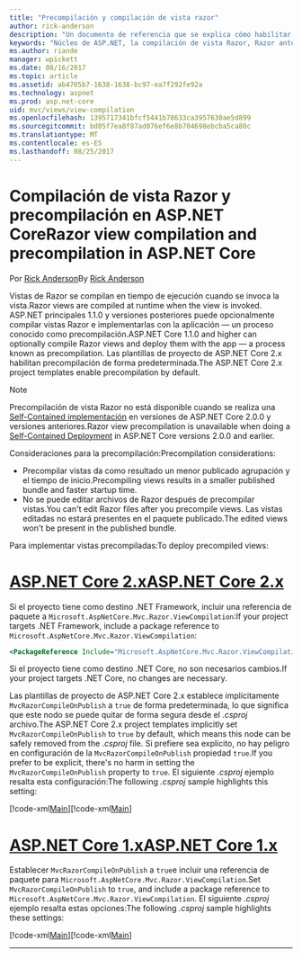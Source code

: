 ```yaml
---
title: "Precompilación y compilación de vista razor"
author: rick-anderson
description: "Un documento de referencia que se explica cómo habilitar la compilación de la vista de MVC Razor y precompilación en aplicaciones de ASP.NET Core."
keywords: "Núcleo de ASP.NET, la compilación de vista Razor, Razor anterior a la compilación, precompilación de Razor"
ms.author: riande
manager: wpickett
ms.date: 08/16/2017
ms.topic: article
ms.assetid: ab4705b7-1638-1638-bc97-ea7f292fe92a
ms.technology: aspnet
ms.prod: asp.net-core
uid: mvc/views/view-compilation
ms.openlocfilehash: 1395717341bfcf5441b78633ca3957630ae5d899
ms.sourcegitcommit: bd05f7ea8f87ad076ef6e8b704698ebcba5ca80c
ms.translationtype: MT
ms.contentlocale: es-ES
ms.lasthandoff: 08/25/2017
---
```

# <a name="razor-view-compilation-and-precompilation-in-aspnet-core"></a><span data-ttu-id="1ef7c-104">Compilación de vista Razor y precompilación en ASP.NET Core</span><span class="sxs-lookup"><span data-stu-id="1ef7c-104">Razor view compilation and precompilation in ASP.NET Core</span></span>

<span data-ttu-id="1ef7c-105">Por [Rick Anderson](https://twitter.com/RickAndMSFT)</span><span class="sxs-lookup"><span data-stu-id="1ef7c-105">By [Rick Anderson](https://twitter.com/RickAndMSFT)</span></span>

<span data-ttu-id="1ef7c-106">Vistas de Razor se compilan en tiempo de ejecución cuando se invoca la vista.</span><span class="sxs-lookup"><span data-stu-id="1ef7c-106">Razor views are compiled at runtime when the view is invoked.</span></span> <span data-ttu-id="1ef7c-107">ASP.NET principales 1.1.0 y versiones posteriores puede opcionalmente compilar vistas Razor e implementarlas con la aplicación &mdash; un proceso conocido como precompilación.</span><span class="sxs-lookup"><span data-stu-id="1ef7c-107">ASP.NET Core 1.1.0 and higher can optionally compile Razor views and deploy them with the app &mdash; a process known as precompilation.</span></span> <span data-ttu-id="1ef7c-108">Las plantillas de proyecto de ASP.NET Core 2.x habilitan precompilación de forma predeterminada.</span><span class="sxs-lookup"><span data-stu-id="1ef7c-108">The ASP.NET Core 2.x project templates enable precompilation by default.</span></span>

> [!NOTE]
> <span data-ttu-id="1ef7c-109">Precompilación de vista Razor no está disponible cuando se realiza una [Self-Contained implementación](https://docs.microsoft.com/dotnet/core/deploying/#self-contained-deployments-scd) en versiones de ASP.NET Core 2.0.0 y versiones anteriores.</span><span class="sxs-lookup"><span data-stu-id="1ef7c-109">Razor view precompilation is unavailable when doing a [Self-Contained Deployment](https://docs.microsoft.com/dotnet/core/deploying/#self-contained-deployments-scd) in ASP.NET Core versions 2.0.0 and earlier.</span></span>

<span data-ttu-id="1ef7c-110">Consideraciones para la precompilación:</span><span class="sxs-lookup"><span data-stu-id="1ef7c-110">Precompilation considerations:</span></span>

* <span data-ttu-id="1ef7c-111">Precompilar vistas da como resultado un menor publicado agrupación y el tiempo de inicio.</span><span class="sxs-lookup"><span data-stu-id="1ef7c-111">Precompiling views results in a smaller published bundle and faster startup time.</span></span>
* <span data-ttu-id="1ef7c-112">No se puede editar archivos de Razor después de precompilar vistas.</span><span class="sxs-lookup"><span data-stu-id="1ef7c-112">You can't edit Razor files after you precompile views.</span></span> <span data-ttu-id="1ef7c-113">Las vistas editadas no estará presentes en el paquete publicado.</span><span class="sxs-lookup"><span data-stu-id="1ef7c-113">The edited views won't be present in the published bundle.</span></span> 

<span data-ttu-id="1ef7c-114">Para implementar vistas precompiladas:</span><span class="sxs-lookup"><span data-stu-id="1ef7c-114">To deploy precompiled views:</span></span>

# <a name="aspnet-core-2xtabaspnetcore2x"></a>[<span data-ttu-id="1ef7c-115">ASP.NET Core 2.x</span><span class="sxs-lookup"><span data-stu-id="1ef7c-115">ASP.NET Core 2.x</span></span>](#tab/aspnetcore2x)

<span data-ttu-id="1ef7c-116">Si el proyecto tiene como destino .NET Framework, incluir una referencia de paquete a `Microsoft.AspNetCore.Mvc.Razor.ViewCompilation`:</span><span class="sxs-lookup"><span data-stu-id="1ef7c-116">If your project targets .NET Framework, include a package reference to `Microsoft.AspNetCore.Mvc.Razor.ViewCompilation`:</span></span>

```xml
<PackageReference Include="Microsoft.AspNetCore.Mvc.Razor.ViewCompilation" Version="2.0.0" PrivateAssets="All" />
```

<span data-ttu-id="1ef7c-117">Si el proyecto tiene como destino .NET Core, no son necesarios cambios.</span><span class="sxs-lookup"><span data-stu-id="1ef7c-117">If your project targets .NET Core, no changes are necessary.</span></span>

<span data-ttu-id="1ef7c-118">Las plantillas de proyecto de ASP.NET Core 2.x establece implícitamente `MvcRazorCompileOnPublish` a `true` de forma predeterminada, lo que significa que este nodo se puede quitar de forma segura desde el *.csproj* archivo.</span><span class="sxs-lookup"><span data-stu-id="1ef7c-118">The ASP.NET Core 2.x project templates implicitly set `MvcRazorCompileOnPublish` to `true` by default, which means this node can be safely removed from the *.csproj* file.</span></span> <span data-ttu-id="1ef7c-119">Si prefiere sea explícito, no hay peligro en configuración de la `MvcRazorCompileOnPublish` propiedad `true`.</span><span class="sxs-lookup"><span data-stu-id="1ef7c-119">If you prefer to be explicit, there's no harm in setting the `MvcRazorCompileOnPublish` property to `true`.</span></span> <span data-ttu-id="1ef7c-120">El siguiente *.csproj* ejemplo resalta esta configuración:</span><span class="sxs-lookup"><span data-stu-id="1ef7c-120">The following *.csproj* sample highlights this setting:</span></span>

<span data-ttu-id="1ef7c-121">[!code-xml[Main](view-compilation\sample\MvcRazorCompileOnPublish2.csproj?highlight=5)]</span><span class="sxs-lookup"><span data-stu-id="1ef7c-121">[!code-xml[Main](view-compilation\sample\MvcRazorCompileOnPublish2.csproj?highlight=5)]</span></span>

# <a name="aspnet-core-1xtabaspnetcore1x"></a>[<span data-ttu-id="1ef7c-122">ASP.NET Core 1.x</span><span class="sxs-lookup"><span data-stu-id="1ef7c-122">ASP.NET Core 1.x</span></span>](#tab/aspnetcore1x)

<span data-ttu-id="1ef7c-123">Establecer `MvcRazorCompileOnPublish` a `true`e incluir una referencia de paquete para `Microsoft.AspNetCore.Mvc.Razor.ViewCompilation`.</span><span class="sxs-lookup"><span data-stu-id="1ef7c-123">Set `MvcRazorCompileOnPublish` to `true`, and include a package reference to `Microsoft.AspNetCore.Mvc.Razor.ViewCompilation`.</span></span> <span data-ttu-id="1ef7c-124">El siguiente *.csproj* ejemplo resalta estas opciones:</span><span class="sxs-lookup"><span data-stu-id="1ef7c-124">The following *.csproj* sample highlights these settings:</span></span>

<span data-ttu-id="1ef7c-125">[!code-xml[Main](view-compilation\sample\MvcRazorCompileOnPublish.csproj?highlight=5,12)]</span><span class="sxs-lookup"><span data-stu-id="1ef7c-125">[!code-xml[Main](view-compilation\sample\MvcRazorCompileOnPublish.csproj?highlight=5,12)]</span></span>

---